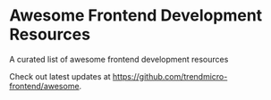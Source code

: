 # Awesome Frontend Development Resources
A curated list of awesome frontend development resources

Check out latest updates at https://github.com/trendmicro-frontend/awesome.
